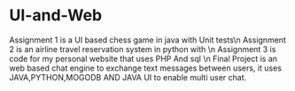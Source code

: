 # UI-and-Web
Assignment 1 is a UI based chess game in java with Unit tests\n
Assignment 2 is an airline travel reservation system in python with \n
Assignment 3 is code for my personal website that uses PHP And sql \n
Final Project is an web based chat engine to exchange text messages between users, it uses JAVA,PYTHON,MOGODB 
AND JAVA UI to enable multi user chat.
